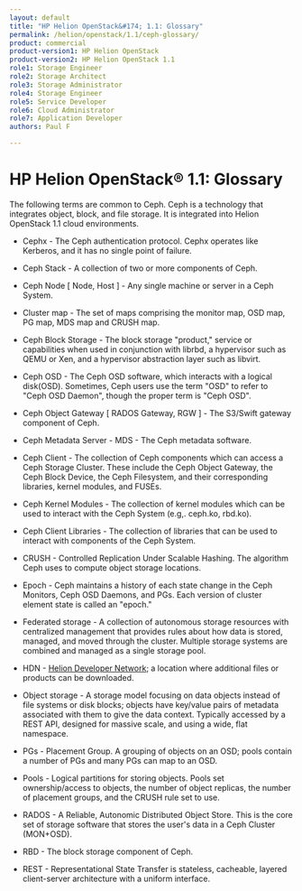 ```yaml
---
layout: default
title: "HP Helion OpenStack&#174; 1.1: Glossary"
permalink: /helion/openstack/1.1/ceph-glossary/
product: commercial
product-version1: HP Helion OpenStack
product-version2: HP Helion OpenStack 1.1
role1: Storage Engineer
role2: Storage Architect 
role3: Storage Administrator 
role4: Storage Engineer
role5: Service Developer 
role6: Cloud Administrator 
role7: Application Developer 
authors: Paul F

---
```

<!--PUBLISHED-->


<script>

function PageRefresh {
onLoad="window.refresh"
}

PageRefresh();

</script>
<!--
<p style="font-size: small;"> <a href="/helion/openstack/1.1/install-beta/kvm/">&#9664; PREV</a> | <a href="/helion/openstack/1.1/install-beta-overview/">&#9650; UP</a> | <a href="/helion/openstack/1.1/install-beta/esx/">NEXT &#9654;</a> </p>-->


# HP Helion OpenStack&#174; 1.1: Glossary
The following terms are common to Ceph. Ceph is a technology that integrates object, block, and file storage. It is integrated into Helion OpenStack 1.1 cloud environments. 

* Cephx - The Ceph authentication protocol. Cephx operates like Kerberos, and it has no single point of failure.

* Ceph Stack - A collection of two or more components of Ceph.

* Ceph Node [ Node, Host ] - Any single machine or server in a Ceph System.

* Cluster map - The set of maps comprising the monitor map, OSD map, PG map, MDS map and CRUSH map.

* Ceph Block Storage - The block storage "product," service or capabilities when used in conjunction with librbd, a hypervisor such as QEMU or Xen, and a hypervisor abstraction layer such as libvirt.

* Ceph OSD - The Ceph OSD software, which interacts with a logical disk(OSD). Sometimes, Ceph users use the term "OSD" to refer to "Ceph OSD Daemon", though the proper term is "Ceph OSD".

* Ceph Object Gateway [ RADOS Gateway, RGW ] - The S3/Swift gateway component of Ceph.

* Ceph Metadata Server - MDS - The Ceph metadata software.

* Ceph Client - The collection of Ceph components which can access a Ceph Storage Cluster. These include the Ceph Object Gateway, the Ceph Block Device, the Ceph Filesystem, and their corresponding libraries, kernel modules, and FUSEs.

* Ceph Kernel Modules - The collection of kernel modules which can be used to interact with the Ceph System (e.g,. ceph.ko, rbd.ko).

* Ceph Client Libraries - The collection of libraries that can be used to interact with components of the Ceph System.

* CRUSH - Controlled Replication Under Scalable Hashing. The algorithm Ceph uses to compute object storage locations.

* Epoch - Ceph maintains a history of each state change in the Ceph Monitors, Ceph OSD Daemons, and PGs. Each version of cluster element state is called an "epoch."

* Federated storage - A collection of autonomous storage resources with centralized management that provides rules about how data is stored, managed, and moved through the cluster. Multiple storage systems are combined and managed as a single storage pool.

* HDN - [Helion Developer Network](https://helion.hpwsportal.com); a location where additional files or products can be downloaded.

* Object storage - A storage model focusing on data objects instead of file systems or disk blocks; objects have key/value pairs of metadata associated with them to give the data context. Typically accessed by a REST API, designed for massive scale, and using a wide, flat namespace.

* PGs - Placement Group. A grouping of objects on an OSD; pools contain a number of PGs and many PGs can map to an OSD.

* Pools - Logical partitions for storing objects. Pools set ownership/access to objects, the number of object replicas, the number of placement groups, and the CRUSH rule set to use.

* RADOS - A Reliable, Autonomic Distributed Object Store. This is the core set of storage software that stores the user's data in a Ceph Cluster (MON+OSD).

* RBD - The block storage component of Ceph.

* REST - Representational State Transfer is stateless, cacheable, layered client-server architecture with a uniform interface.

